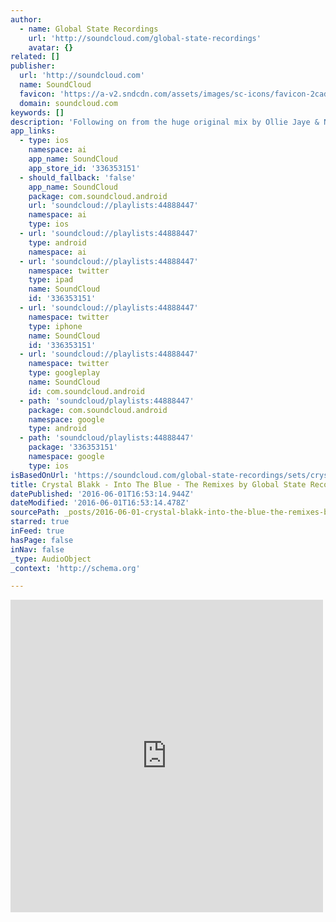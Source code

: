 ```yaml
---
author:
  - name: Global State Recordings
    url: 'http://soundcloud.com/global-state-recordings'
    avatar: {}
related: []
publisher:
  url: 'http://soundcloud.com'
  name: SoundCloud
  favicon: 'https://a-v2.sndcdn.com/assets/images/sc-icons/favicon-2cadd14b.ico'
  domain: soundcloud.com
keywords: []
description: 'Following on from the huge original mix by Ollie Jaye & Nick Rowland, Global State are proud to deliver 3 top drawer remixes to complete the package. Tasso proves why he is one of the rising stars of 2014 as he smashes out a full on driving beast of a mix complete with a huge bassline, a filthy lead & some serious 303 action.'
app_links:
  - type: ios
    namespace: ai
    app_name: SoundCloud
    app_store_id: '336353151'
  - should_fallback: 'false'
    app_name: SoundCloud
    package: com.soundcloud.android
    url: 'soundcloud://playlists:44888447'
    namespace: ai
    type: ios
  - url: 'soundcloud://playlists:44888447'
    type: android
    namespace: ai
  - url: 'soundcloud://playlists:44888447'
    namespace: twitter
    type: ipad
    name: SoundCloud
    id: '336353151'
  - url: 'soundcloud://playlists:44888447'
    namespace: twitter
    type: iphone
    name: SoundCloud
    id: '336353151'
  - url: 'soundcloud://playlists:44888447'
    namespace: twitter
    type: googleplay
    name: SoundCloud
    id: com.soundcloud.android
  - path: 'soundcloud/playlists:44888447'
    package: com.soundcloud.android
    namespace: google
    type: android
  - path: 'soundcloud/playlists:44888447'
    package: '336353151'
    namespace: google
    type: ios
isBasedOnUrl: 'https://soundcloud.com/global-state-recordings/sets/crystal-blakk-into-the-blue'
title: Crystal Blakk - Into The Blue - The Remixes by Global State Recordings
datePublished: '2016-06-01T16:53:14.944Z'
dateModified: '2016-06-01T16:53:14.478Z'
sourcePath: _posts/2016-06-01-crystal-blakk-into-the-blue-the-remixes-by-global-state.md
starred: true
inFeed: true
hasPage: false
inNav: false
_type: AudioObject
_context: 'http://schema.org'

---
```

<iframe src="https://cdn.embedly.com/widgets/media.html?src=https%3A%2F%2Fw.soundcloud.com%2Fplayer%2F%3Fvisual%3Dtrue%26url%3Dhttp%253A%252F%252Fapi.soundcloud.com%252Fplaylists%252F44888447%26show_artwork%3Dtrue&amp;url=https%3A%2F%2Fsoundcloud.com%2Fglobal-state-recordings%2Fsets%2Fcrystal-blakk-into-the-blue&amp;image=http%3A%2F%2Fi1.sndcdn.com%2Fartworks-000086369522-l6rhtr-t500x500.jpg&amp;key=b7d04c9b404c499eba89ee7072e1c4f7&amp;type=text%2Fhtml&amp;schema=soundcloud" width="500" height="500" scrolling="no" frameborder="0" allowfullscreen="" style=""></iframe>